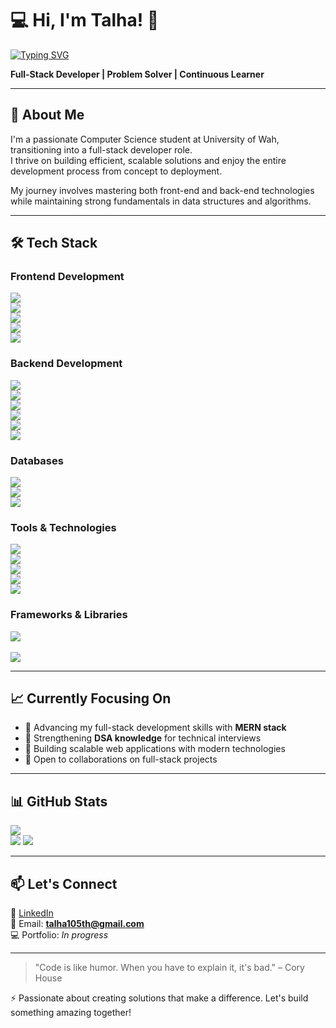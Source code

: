 # 💻 Hi, I'm Talha! 👋

[![Typing SVG](https://readme-typing-svg.demolab.com?font=Fira+Code&pause=1000&width=435&lines=I+am+a+Full-Stack+Developer)](https://git.io/typing-svg)

**Full-Stack Developer | Problem Solver | Continuous Learner**

---

## 🚀 About Me
I'm a passionate Computer Science student at University of Wah, transitioning into a full-stack developer role.  
I thrive on building efficient, scalable solutions and enjoy the entire development process from concept to deployment.  

My journey involves mastering both front-end and back-end technologies while maintaining strong fundamentals in data structures and algorithms.

---

## 🛠️ Tech Stack

### Frontend Development  
![](https://img.shields.io/badge/HTML5-E34F26?style=for-the-badge&logo=html5&logoColor=white)  
![](https://img.shields.io/badge/CSS3-1572B6?style=for-the-badge&logo=css3&logoColor=white)  
![](https://img.shields.io/badge/JavaScript-F7DF1E?style=for-the-badge&logo=javascript&logoColor=black)  
![](https://img.shields.io/badge/React-20232A?style=for-the-badge&logo=react&logoColor=61DAFB)  
![](https://img.shields.io/badge/Vite-646CFF?style=for-the-badge&logo=vite&logoColor=white)  

### Backend Development  
![](https://img.shields.io/badge/Node.js-339933?style=for-the-badge&logo=nodedotjs&logoColor=white)  
![](https://img.shields.io/badge/Express.js-000000?style=for-the-badge&logo=express&logoColor=white)  
![](https://img.shields.io/badge/Java-007396?style=for-the-badge&logo=java&logoColor=white)  
![](https://img.shields.io/badge/C%2B%2B-00599C?style=for-the-badge&logo=cplusplus&logoColor=white)  
![](https://img.shields.io/badge/Python-3776AB?style=for-the-badge&logo=python&logoColor=white)  
![](https://img.shields.io/badge/C%23-239120?style=for-the-badge&logo=c-sharp&logoColor=white)  

### Databases  
![](https://img.shields.io/badge/MySQL-4479A1?style=for-the-badge&logo=mysql&logoColor=white)  
![](https://img.shields.io/badge/MongoDB-47A248?style=for-the-badge&logo=mongodb&logoColor=white)  
![](https://img.shields.io/badge/PostgreSQL-4169E1?style=for-the-badge&logo=postgresql&logoColor=white)  

### Tools & Technologies  
![](https://img.shields.io/badge/Git-F05032?style=for-the-badge&logo=git&logoColor=white)  
![](https://img.shields.io/badge/GitHub-181717?style=for-the-badge&logo=github&logoColor=white)  
![](https://img.shields.io/badge/VS%20Code-007ACC?style=for-the-badge&logo=visual-studio-code&logoColor=white)  
![](https://img.shields.io/badge/NetBeans-1B6AC6?style=for-the-badge&logo=apache-netbeans-ide&logoColor=white)  
![](https://img.shields.io/badge/DevC++-E34F26?style=for-the-badge&logo=cplusplus&logoColor=white)  

### Frameworks & Libraries  
![](https://img.shields.io/badge/Java%20Swing-007396?style=for-the-badge&logo=java&logoColor=white)  
[](https://img.shields.io/badge/Qt-41CD52?style=for-the-badge&logo=qt&logoColor=white)  
![](https://img.shields.io/badge/SDL-07405E?style=for-the-badge&logo=sdl&logoColor=white)  

---

## 📈 Currently Focusing On  
- 🔭 Advancing my full-stack development skills with **MERN stack**  
- 🧠 Strengthening **DSA knowledge** for technical interviews  
- 🎯 Building scalable web applications with modern technologies  
- 🤝 Open to collaborations on full-stack projects  

---

## 📊 GitHub Stats  

![](https://github-readme-stats.vercel.app/api?username=Talha-DX&show_icons=true&theme=radical)  
![](https://github-readme-stats.vercel.app/api/top-langs/?username=Talha-DX&layout=compact&theme=radical)
![](https://streak-stats.demolab.com?user=Talha-DX&theme=radical)  

---

## 📫 Let's Connect  
💼 [LinkedIn](https://www.linkedin.com/in/muhammad-talha-23a0a1301/)  
📧 Email: **talha105th@gmail.com**  
💻 Portfolio: *In progress*  

---

> "Code is like humor. When you have to explain it, it's bad." – Cory House  

⚡ Passionate about creating solutions that make a difference. Let's build something amazing together!
